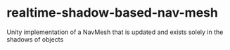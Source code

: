 # realtime-shadow-based-nav-mesh
Unity implementation of a NavMesh that is updated and exists solely in the shadows of objects
